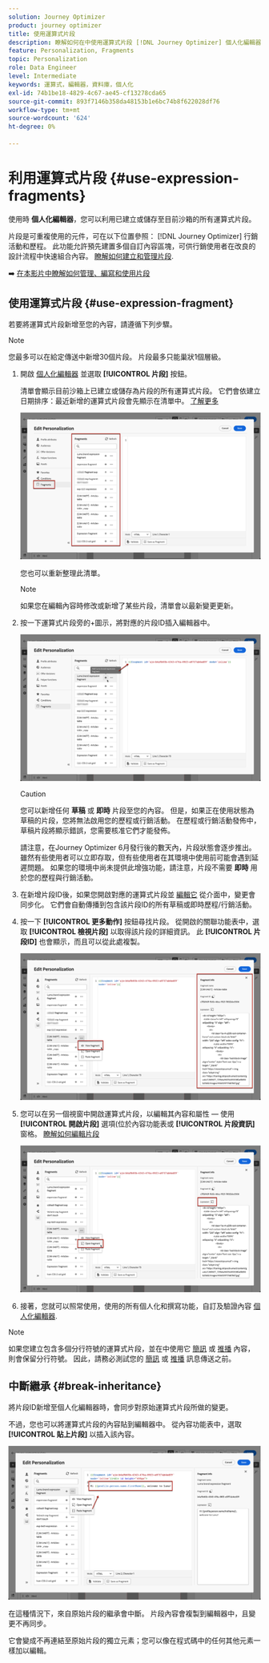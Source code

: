 ```yaml
---
solution: Journey Optimizer
product: journey optimizer
title: 使用運算式片段
description: 瞭解如何在中使用運算式片段 [!DNL Journey Optimizer] 個人化編輯器。
feature: Personalization, Fragments
topic: Personalization
role: Data Engineer
level: Intermediate
keywords: 運算式，編輯器，資料庫，個人化
exl-id: 74b1be18-4829-4c67-ae45-cf13278cda65
source-git-commit: 893f7146b358da48153b1e6bc74b8f622028df76
workflow-type: tm+mt
source-wordcount: '624'
ht-degree: 0%

---
```


# 利用運算式片段 {#use-expression-fragments}

使用時 **個人化編輯器**，您可以利用已建立或儲存至目前沙箱的所有運算式片段。

片段是可重複使用的元件，可在以下位置參照： [!DNL Journey Optimizer] 行銷活動和歷程。 此功能允許預先建置多個自訂內容區塊，可供行銷使用者在改良的設計流程中快速組合內容。 [瞭解如何建立和管理片段](../content-management/fragments.md).

➡️ [在本影片中瞭解如何管理、編寫和使用片段](../content-management/fragments.md#video-fragments)

## 使用運算式片段 {#use-expression-fragment}

若要將運算式片段新增至您的內容，請遵循下列步驟。

>[!NOTE]
>
>您最多可以在給定傳送中新增30個片段。 片段最多只能巢狀1個層級。

1. 開啟 [個人化編輯器](personalization-build-expressions.md) 並選取 **[!UICONTROL 片段]** 按鈕。

   清單會顯示目前沙箱上已建立或儲存為片段的所有運算式片段。 它們會依建立日期排序：最近新增的運算式片段會先顯示在清單中。 [了解更多](../content-management/fragments.md#create-expression-fragment)

   ![](assets/expression-fragments-pane.png)

   您也可以重新整理此清單。

   >[!NOTE]
   >
   >如果您在編輯內容時修改或新增了某些片段，清單會以最新變更更新。

1. 按一下運算式片段旁的+圖示，將對應的片段ID插入編輯器中。

   ![](assets/expression-fragment-add.png)

   >[!CAUTION]
   >
   >您可以新增任何 **草稿** 或 **即時** 片段至您的內容。 但是，如果正在使用狀態為草稿的片段，您將無法啟用您的歷程或行銷活動。 在歷程或行銷活動發佈中，草稿片段將顯示錯誤，您需要核准它們才能發佈。
   >
   > 請注意，在Journey Optimizer 6月發行後的數天內，片段狀態會逐步推出。 雖然有些使用者可以立即存取，但有些使用者在其環境中使用前可能會遇到延遲問題。 如果您的環境中尚未提供此增強功能，請注意，片段不需要 **即時** 用於您的歷程與行銷活動。

1. 在新增片段ID後，如果您開啟對應的運算式片段並 [編輯它](../content-management/fragments.md#edit-fragments) 從介面中，變更會同步化。 它們會自動傳播到包含該片段ID的所有草稿或即時歷程/行銷活動。

1. 按一下 **[!UICONTROL 更多動作]** 按鈕尋找片段。 從開啟的關聯功能表中，選取 **[!UICONTROL 檢視片段]** 以取得該片段的詳細資訊。 此 **[!UICONTROL 片段ID]** 也會顯示，而且可以從此處複製。

   ![](assets/expression-fragment-view.png)

1. 您可以在另一個視窗中開啟運算式片段，以編輯其內容和屬性 — 使用 **[!UICONTROL 開啟片段]** 選項(位於內容功能表或 **[!UICONTROL 片段資訊]** 窗格。 [瞭解如何編輯片段](../content-management/fragments.md#edit-fragments)

   ![](assets/expression-fragment-open.png)

1. 接著，您就可以照常使用，使用的所有個人化和撰寫功能，自訂及驗證內容 [個人化編輯器](personalization-build-expressions.md).

>[!NOTE]
>
>如果您建立包含多個分行符號的運算式片段，並在中使用它 [簡訊](../sms/create-sms.md#sms-content) 或 [推播](../push/design-push.md) 內容，則會保留分行符號。 因此，請務必測試您的 [簡訊](../sms/send-sms.md) 或 [推播](../push/send-push.md) 訊息傳送之前。

## 中斷繼承 {#break-inheritance}

將片段ID新增至個人化編輯器時，會同步對原始運算式片段所做的變更。

不過，您也可以將運算式片段的內容貼到編輯器中。 從內容功能表中，選取 **[!UICONTROL 貼上片段]** 以插入該內容。

![](assets/expression-fragment-paste.png)

在這種情況下，來自原始片段的繼承會中斷。 片段內容會複製到編輯器中，且變更不再同步。

它會變成不再連結至原始片段的獨立元素；您可以像在程式碼中的任何其他元素一樣加以編輯。

